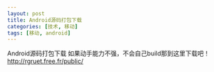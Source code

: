 ```yaml
---
layout: post
title: Android源码打包下载
categories: [技术, 移动]
tags: [移动, android]
---
```


Android源码打包下载
如果动手能力不强，不会自己build那到这里下载吧！
http://rgruet.free.fr/public/